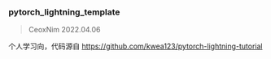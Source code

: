 ### pytorch_lightning_template

> CeoxNim 2022.04.06

个人学习向，代码源自 https://github.com/kwea123/pytorch-lightning-tutorial